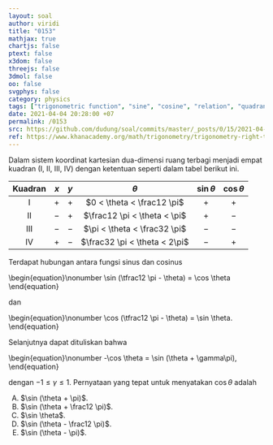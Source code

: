 ```yaml
---
layout: soal
author: viridi
title: "0153"
mathjax: true
chartjs: false
ptext: false
x3dom: false
threejs: false
3dmol: false
oo: false
svgphys: false
category: physics
tags: ["trigonometric function", "sine", "cosine", "relation", "quadrant", "fi1202", "2020-1"]
date: 2021-04-04 20:28:00 +07
permalink: /0153
src: https://github.com/dudung/soal/commits/master/_posts/0/15/2021-04-04-sine-cosine-relation-1.md
ref: https://www.khanacademy.org/math/trigonometry/trigonometry-right-triangles/reciprocal-trig-ratios/a/sine-and-cosine-are-cofunctions
---
```

Dalam sistem koordinat kartesian dua-dimensi ruang terbagi menjadi empat kuadran (I, II, III, IV) dengan ketentuan seperti dalam tabel berikut ini.

**Kuadran** | $x$ | $y$ | $\theta$ | $\sin\theta$ | $\cos\theta$
:-: | --- | --- | :-: | :-: | :-: |
I   | $+$ | $+$ | $0 < \theta < \frac12 \pi$ | $+$ | $+$
II  | $-$ | $+$ | $\frac12 \pi < \theta < \pi$ | $+$ | $-$
III | $-$ | $-$ | $\pi < \theta < \frac32 \pi$ | $-$ | $-$
IV  | $+$ | $-$ | $\frac32 \pi < \theta < 2\pi$ | $-$ | $+$

Terdapat hubungan antara fungsi sinus dan cosinus

\begin{equation}\nonumber
\sin (\tfrac12 \pi - \theta) = \cos \theta
\end{equation}

dan

\begin{equation}\nonumber
\cos (\tfrac12 \pi  - \theta) = \sin \theta.
\end{equation}

Selanjutnya dapat dituliskan bahwa

\begin{equation}\nonumber
-\cos \theta = \sin (\theta + \gamma\pi),
\end{equation}

dengan $-1 \le \gamma \le 1$. Pernyataan yang tepat untuk menyatakan $\cos \theta$ adalah

<ol type="A">
<li>$\sin (\theta + \pi)$.
<li>$\sin (\theta + \frac12 \pi)$.
<li>$\sin \theta$.
<li>$\sin (\theta - \frac12 \pi)$.
<li>$\sin (\theta - \pi)$.
